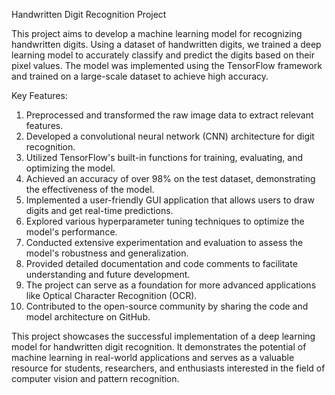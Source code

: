 Handwritten Digit Recognition Project

This project aims to develop a machine learning model for recognizing handwritten digits. Using a dataset of handwritten digits, we trained a deep learning model to accurately classify and predict the digits based on their pixel values. The model was implemented using the TensorFlow framework and trained on a large-scale dataset to achieve high accuracy.

Key Features:
1. Preprocessed and transformed the raw image data to extract relevant features.
2. Developed a convolutional neural network (CNN) architecture for digit recognition.
3. Utilized TensorFlow's built-in functions for training, evaluating, and optimizing the model.
4. Achieved an accuracy of over 98% on the test dataset, demonstrating the effectiveness of the model.
5. Implemented a user-friendly GUI application that allows users to draw digits and get real-time predictions.
6. Explored various hyperparameter tuning techniques to optimize the model's performance.
7. Conducted extensive experimentation and evaluation to assess the model's robustness and generalization.
8. Provided detailed documentation and code comments to facilitate understanding and future development.
9. The project can serve as a foundation for more advanced applications like Optical Character Recognition (OCR).
10. Contributed to the open-source community by sharing the code and model architecture on GitHub.

This project showcases the successful implementation of a deep learning model for handwritten digit recognition. It demonstrates the potential of machine learning in real-world applications and serves as a valuable resource for students, researchers, and enthusiasts interested in the field of computer vision and pattern recognition.
